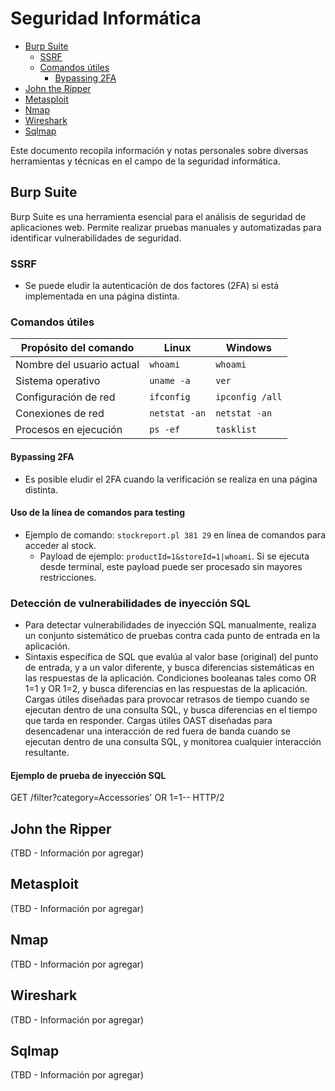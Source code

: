 # Seguridad Informática
- [Burp Suite](#burp-suite)
  - [SSRF](#ssrf)
  - [Comandos útiles](#comandos-útiles)
    - [Bypassing 2FA](#bypassing-2fa)
- [John the Ripper](#john-the-ripper)
- [Metasploit](#metasploit)
- [Nmap](#nmap)
- [Wireshark](#wireshark)
- [Sqlmap](#sqlmap)

Este documento recopila información y notas personales sobre diversas herramientas y técnicas en el campo de la seguridad informática.

## Burp Suite

Burp Suite es una herramienta esencial para el análisis de seguridad de aplicaciones web. Permite realizar pruebas manuales y automatizadas para identificar vulnerabilidades de seguridad.

### SSRF

- Se puede eludir la autenticación de dos factores (2FA) si está implementada en una página distinta.

### Comandos útiles
| Propósito del comando        | Linux    | Windows         |
|------------------------------|----------|-----------------|
| Nombre del usuario actual    | `whoami` | `whoami`        |
| Sistema operativo            | `uname -a` | `ver`          |
| Configuración de red         | `ifconfig` | `ipconfig /all` |
| Conexiones de red            | `netstat -an` | `netstat -an` |
| Procesos en ejecución        | `ps -ef` | `tasklist`      |

#### Bypassing 2FA
- Es posible eludir el 2FA cuando la verificación se realiza en una página distinta.

#### Uso de la línea de comandos para testing
- Ejemplo de comando: `stockreport.pl 381 29` en línea de comandos para acceder al stock.
  - Payload de ejemplo: `productId=1&storeId=1|whoami`. Si se ejecuta desde terminal, este payload puede ser procesado sin mayores restricciones.

### Detección de vulnerabilidades de inyección SQL

- Para detectar vulnerabilidades de inyección SQL manualmente, realiza un conjunto sistemático de pruebas contra cada punto de entrada en la aplicación.
- Sintaxis específica de SQL que evalúa al valor base (original) del punto de entrada, y a un valor diferente, y busca diferencias sistemáticas en las respuestas de la aplicación.
Condiciones booleanas tales como OR 1=1 y OR 1=2, y busca diferencias en las respuestas de la aplicación.
Cargas útiles diseñadas para provocar retrasos de tiempo cuando se ejecutan dentro de una consulta SQL, y busca diferencias en el tiempo que tarda en responder.
Cargas útiles OAST diseñadas para desencadenar una interacción de red fuera de banda cuando se ejecutan dentro de una consulta SQL, y monitorea cualquier interacción resultante.

#### Ejemplo de prueba de inyección SQL

GET /filter?category=Accessories' OR 1=1-- HTTP/2





## John the Ripper

(TBD - Información por agregar)

## Metasploit

(TBD - Información por agregar)

## Nmap

(TBD - Información por agregar)

## Wireshark

(TBD - Información por agregar)

## Sqlmap

(TBD - Información por agregar)

